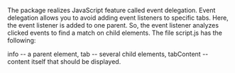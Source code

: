 The package realizes JavaScript feature called event delegation. Event delegation allows you to avoid adding 
event listeners to specific tabs.  Here, the event listener is added to one parent.  So, the event listener 
analyzes clicked events to find a match on child elements. The file script.js has the following: 

info -- a parent element,
tab -- several child elements,
tabContent -- content itself that should be displayed. 
